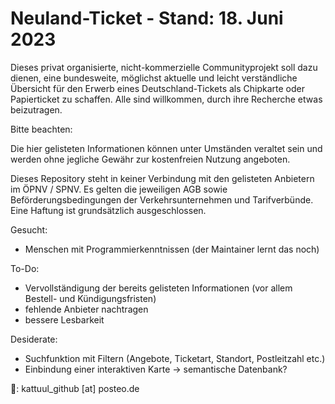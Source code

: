 # Neuland-Ticket - Stand: 18. Juni 2023
Dieses privat organisierte, nicht-kommerzielle Communityprojekt soll dazu dienen, eine bundesweite, möglichst aktuelle und leicht verständliche Übersicht für den Erwerb eines Deutschland-Tickets als Chipkarte oder Papierticket zu schaffen. Alle sind willkommen, durch ihre Recherche etwas beizutragen.

Bitte beachten:

Die hier gelisteten Informationen können unter Umständen veraltet sein und werden ohne jegliche Gewähr zur kostenfreien Nutzung angeboten. 

Dieses Repository steht in keiner Verbindung mit den gelisteten Anbietern im ÖPNV / SPNV. Es gelten die jeweiligen AGB sowie Beförderungsbedingungen der Verkehrsunternehmen und Tarifverbünde. Eine Haftung ist grundsätzlich ausgeschlossen.


Gesucht: 
- Menschen mit Programmierkenntnissen (der Maintainer lernt das noch)

To-Do: 
- Vervollständigung der bereits gelisteten Informationen (vor allem Bestell- und Kündigungsfristen)
- fehlende Anbieter nachtragen
- bessere Lesbarkeit

Desiderate: 
- Suchfunktion mit Filtern (Angebote, Ticketart, Standort, Postleitzahl etc.)
- Einbindung einer interaktiven Karte → semantische Datenbank?

📧: kattuul_github [at] posteo.de
